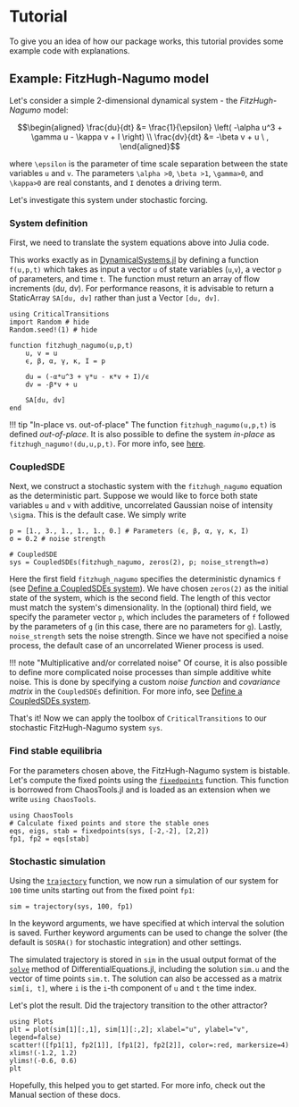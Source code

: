 # Tutorial

To give you an idea of how our package works, this tutorial provides some example code with explanations.

## Example: FitzHugh-Nagumo model
Let's consider a simple 2-dimensional dynamical system - the *FitzHugh-Nagumo* model:

```math
\begin{aligned}
\frac{du}{dt} &= \frac{1}{\epsilon} \left( -\alpha u^3 + \gamma u - \kappa v + I \right) \\
\frac{dv}{dt} &= -\beta v + u \ ,
\end{aligned}
```

where ``\epsilon`` is the parameter of time scale separation between the state variables ``u`` and ``v``. The parameters ``\alpha >0``, ``\beta >1``, ``\gamma>0``, and ``\kappa>0`` are real constants, and ``I`` denotes a driving term.

Let's investigate this system under stochastic forcing.

### System definition
First, we need to translate the system equations above into Julia code.

This works exactly as in [DynamicalSystems.jl](https://juliadynamics.github.io/DynamicalSystemsBase.jl/dev/) by defining a function `f(u,p,t)` which takes as input a vector `u` of state variables (``u``,``v``), a vector `p` of parameters, and time `t`. The function must return an array of flow increments ($\text{d}u$, $\text{d}v$). For performance reasons, it is advisable to return a StaticArray `SA[du, dv]` rather than just a Vector `[du, dv]`.

```@example MAIN
using CriticalTransitions
import Random # hide
Random.seed!(1) # hide

function fitzhugh_nagumo(u,p,t)
    u, v = u
    ϵ, β, α, γ, κ, I = p

    du = (-α*u^3 + γ*u - κ*v + I)/ϵ
    dv = -β*v + u

    SA[du, dv]
end
```

!!! tip "In-place vs. out-of-place"
    The function `fitzhugh_nagumo(u,p,t)` is defined *out-of-place*. It is also possible to define the system *in-place* as `fitzhugh_nagumo!(du,u,p,t)`. For more info, see [here](https://diffeq.sciml.ai/stable/types/ode_types/).

### CoupledSDE

Next, we construct a stochastic system with the `fitzhugh_nagumo` equation as the deterministic part. Suppose we would like to force both state variables ``u`` and ``v`` with additive, uncorrelated Gaussian noise of intensity ``\sigma``. This is the default case. We simply write

```@example MAIN
p = [1., 3., 1., 1., 1., 0.] # Parameters (ϵ, β, α, γ, κ, I)
σ = 0.2 # noise strength

# CoupledSDE
sys = CoupledSDEs(fitzhugh_nagumo, zeros(2), p; noise_strength=σ)
```
Here the first field `fitzhugh_nagumo` specifies the deterministic dynamics `f` (see [Define a CoupledSDEs system](@ref)). We have chosen `zeros(2)` as the initial state of the system, which is the second field. The length of this vector must match the system's dimensionality. In the (optional) third field, we specify the parameter vector `p`, which includes the parameters of `f` followed by the parameters of `g` (in this case, there are no parameters for `g`). Lastly, `noise_strength` sets the noise strength. Since we have not specified a noise process, the default case of an uncorrelated Wiener process is used.

!!! note "Multiplicative and/or correlated noise"
    Of course, it is also possible to define more complicated noise processes than simple additive white noise. This is done by specifying a custom *noise function* and *covariance matrix* in the `CoupledSDEs` definition. For more info, see [Define a CoupledSDEs system](@ref).

That's it! Now we can apply the toolbox of `CriticalTransitions` to our stochastic FitzHugh-Nagumo system `sys`.

### Find stable equilibria
For the parameters chosen above, the FitzHugh-Nagumo system is bistable. Let's compute the fixed points using the [`fixedpoints`](https://juliadynamics.github.io/CriticalTransitions.jl/dev/man/systemanalysis/#ChaosTools.fixedpoints) function. This function is borrowed from ChaosTools.jl and is loaded as an extension when we write `using ChaosTools`.

```@example MAIN
using ChaosTools
# Calculate fixed points and store the stable ones
eqs, eigs, stab = fixedpoints(sys, [-2,-2], [2,2])
fp1, fp2 = eqs[stab]
```

### Stochastic simulation
Using the [`trajectory`](@ref) function, we now run a simulation of our system for `100` time units starting out from the fixed point `fp1`:

```@example MAIN
sim = trajectory(sys, 100, fp1)
```

In the keyword arguments, we have specified at which interval the solution is saved. Further keyword arguments can be used to change the solver (the default is `SOSRA()` for stochastic integration) and other settings.

The simulated trajectory is stored in `sim` in the usual output format of the [`solve`](https://docs.sciml.ai/DiffEqDocs/stable/basics/common_solver_opts/) method of DifferentialEquations.jl, including the solution `sim.u` and the vector of time points `sim.t`. The solution can also be accessed as a matrix `sim[i, t]`, where `i` is the `i`-th component of `u` and `t` the time index.

Let's plot the result. Did the trajectory transition to the other attractor?

```@example MAIN
using Plots
plt = plot(sim[1][:,1], sim[1][:,2]; xlabel="u", ylabel="v", legend=false)
scatter!([fp1[1], fp2[1]], [fp1[2], fp2[2]], color=:red, markersize=4)
xlims!(-1.2, 1.2)
ylims!(-0.6, 0.6)
plt
```

Hopefully, this helped you to get started. For more info, check out the Manual section of these docs.